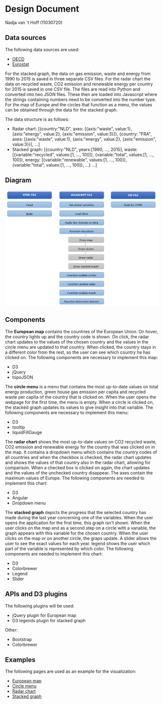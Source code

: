 # Design Document

Nadja van 't Hoff (11030720)

## Data sources

The following data sources are used:
* [OECD](https://data.oecd.org/)
* [Eurostat](http://ec.europa.eu/eurostat/tgm/table.do;jsessionid=PbTQQGJAzezccxsmIuO9cUmiejxpzxCSTmmU_4YBiZirDebj2HrY!1989877910?tab=table&plugin=1&language=en&pcode=t2020_rt120)

For the stacked graph, the data on gas emission, waste and energy from 1990 to 2015 is saved in three separate CSV files. For the radar chart the data on recycled waste, CO2 emission and renewable energy per country for 2015 is saved in one CSV file. The files are read into Python and converted into two JSON files. These then are loaded into Javascript where the strings containing numbers need to be converted into the number type. For the map of Europe and the circles that function as a menu, the values can be obtained through the data for the stacked graph.

The data structure is as follows:
* Radar chart: [{country:"NLD", axes: [{axis:"waste", value:1}, {axis:"energy", value:2}, {axis:"emission", value:3}]}, {country: "FRA", axes: [{axis:"waste", value:1}, {axis:"energy", value:2}, {axis:"emission", value:3}}], ...]
* Stacked graph: [{country:"NLD", years:[1990, ..., 2015], waste: [{variable:"recycled", values:[1, ..., 100]}, {variable:"total", values:[1, ..., 100]}, energy: [{variable:"renewable", values:[1, ..., 100]}, {variable:"total", values:[1, ..., 100]}, ...} ...]

## Diagram

![Oopsie, something went wrong with the image](/doc/diagram.PNG "Overview of components of the visualization")

## Components

The **European map** contains the countries of the European Union. On hover, the country lights up and the country code is shown. On click, the radar chart updates to the values of the chosen country and the values in the circle menu are updated to that country. When clicked, the country stays in a different color from the rest, so the user can see which country he has clicked on. The following components are necessary to implement this map:
* D3
* jQuery
* topoJSON

The **circle menu** is a menu that contains the most up-to-date values on total energy production, green house gas emission per capita and recycled waste per capita of the country that is clicked on. When the user opens the webpage for the first time, the menu is empty. When a circle is clicked on, the stacked graph updates its values to give insight into that variable. The following components are necessary to implement this menu:
* D3
* tooltip
* liquidFillGauge

The **radar chart** shows the most up-to-date values on CO2 recycled waste, CO2 emission and renewable energy for the country that was clicked on in the map. It contains a dropdown menu which contains the country codes of all countries and when the checkbox is checked, the radar chart updates and shows the values of that country also in the radar chart, allowing for comparison. When a checked box is clicked on again, the chart updates and the values of the unchecked country disappear. The axes contain the maximum values of Europe. The following components are needed to implement this chart:
* D3
* Angular
* Dropdown menu

The **stacked graph** depicts the progress that the selected country has made during the last year concerning one of the variables. When the user opens the application for the first time, this graph isn't shown. When the user clicks on the map and as a second step on a circle with a variable, the graph appears with this variable for the chosen country. When the user clicks on the map *or* on another circle, the graps update. A slider allows the user to see the exact values for each year.  legend shows the user which part of the variable is represented by which color. The following components are needed to implement this chart:
* D3
* Colorbrewer
* Legend
* Slider

## APIs and D3 plugins

The following plugins will be used:

* jQuery plugin for European map
* D3 legends plugin for stacked graph

Other:
* Bootstrap
* Colorbrewer

## Examples

The following pages are used as an example for the visualization:
* [European map](http://code.minnpost.com/simple-map-d3/)
* [Circle menu](http://bl.ocks.org/brattonc/5e5ce9beee483220e2f6)
* [Radar chart](https://gist.github.com/nbremer/6506614)
* [Stacked graph](http://www.delimited.io/blog/2014/3/3/creating-multi-series-charts-in-d3-lines-bars-area-and-streamgraphs)
